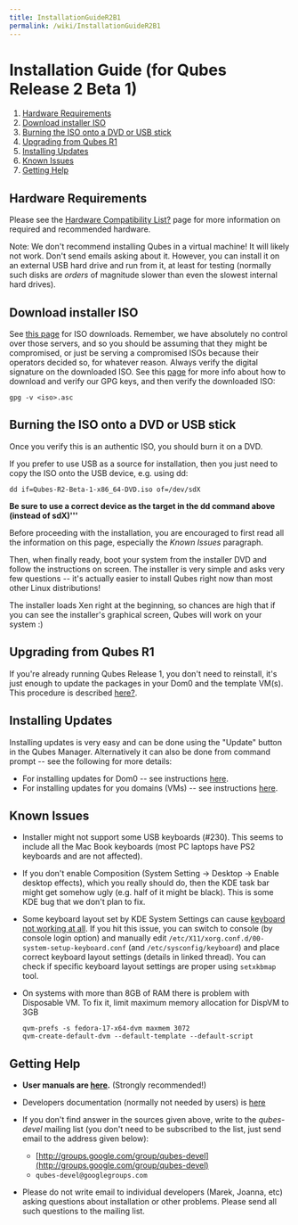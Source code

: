```yaml
---
title: InstallationGuideR2B1
permalink: /wiki/InstallationGuideR2B1
---
```


Installation Guide (for Qubes Release 2 Beta 1)
===============================================

1.  [Hardware Requirements](#HardwareRequirements)
2.  [Download installer ISO](#DownloadinstallerISO)
3.  [Burning the ISO onto a DVD or USB stick](#BurningtheISOontoaDVDorUSBstick)
4.  [Upgrading from Qubes R1](#UpgradingfromQubesR1)
5.  [Installing Updates](#InstallingUpdates)
6.  [Known Issues](#KnownIssues)
7.  [Getting Help](#GettingHelp)

Hardware Requirements
---------------------

Please see the [Hardware Compatibility List?](/wiki/HCLR2) page for more information on required and recommended hardware.

Note: We don't recommend installing Qubes in a virtual machine! It will likely not work. Don't send emails asking about it. However, you can install it on an external USB hard drive and run from it, at least for testing (normally such disks are *orders* of magnitude slower than even the slowest internal hard drives).

Download installer ISO
----------------------

See [this page](/wiki/QubesDownloads) for ISO downloads. Remember, we have absolutely no control over those servers, and so you should be assuming that they might be compromised, or just be serving a compromised ISOs because their operators decided so, for whatever reason. Always verify the digital signature on the downloaded ISO. See this [page](/wiki/VerifyingSignatures) for more info about how to download and verify our GPG keys, and then verify the downloaded ISO:

``` {.wiki}
gpg -v <iso>.asc
```

Burning the ISO onto a DVD or USB stick
---------------------------------------

Once you verify this is an authentic ISO, you should burn it on a DVD.

If you prefer to use USB as a source for installation, then you just need to copy the ISO onto the USB device, e.g. using dd:

``` {.wiki}
dd if=Qubes-R2-Beta-1-x86_64-DVD.iso of=/dev/sdX
```

**Be sure to use a correct device as the target in the dd command above (instead of sdX)'''**

Before proceeding with the installation, you are encouraged to first read all the information on this page, especially the *Known Issues* paragraph.

Then, when finally ready, boot your system from the installer DVD and follow the instructions on screen. The installer is very simple and asks very few questions -- it's actually easier to install Qubes right now than most other Linux distributions!

The installer loads Xen right at the beginning, so chances are high that if you can see the installer's graphical screen, Qubes will work on your system :)

Upgrading from Qubes R1
-----------------------

If you're already running Qubes Release 1, you don't need to reinstall, it's just enough to update the packages in your Dom0 and the template VM(s). This procedure is described [here?](/wiki/UpgradeToR2).

Installing Updates
------------------

Installing updates is very easy and can be done using the "Update" button in the Qubes Manager. Alternatively it can also be done from command prompt -- see the following for more details:

-   For installing updates for Dom0 -- see instructions [here](/wiki/SoftwareUpdateDom0).
-   For installing updates for you domains (VMs) -- see instructions [here](/wiki/SoftwareUpdateVM).

Known Issues
------------

-   Installer might not support some USB keyboards (\#230). This seems to include all the Mac Book keyboards (most PC laptops have PS2 keyboards and are not affected).

-   If you don't enable Composition (System Setting -\> Desktop -\> Enable desktop effects), which you really should do, then the KDE task bar might get somehow ugly (e.g. half of it might be black). This is some KDE bug that we don't plan to fix.

-   Some keyboard layout set by KDE System Settings can cause [​keyboard not working at all](https://groups.google.com/group/qubes-devel/browse_thread/thread/77d076b65dda7226). If you hit this issue, you can switch to console (by console login option) and manually edit `/etc/X11/xorg.conf.d/00-system-setup-keyboard.conf` (and `/etc/sysconfig/keyboard`) and place correct keyboard layout settings (details in linked thread). You can check if specific keyboard layout settings are proper using `setxkbmap` tool.

-   On systems with more than 8GB of RAM there is problem with Disposable VM. To fix it, limit maximum memory allocation for DispVM to 3GB

    ``` {.wiki}
    qvm-prefs -s fedora-17-x64-dvm maxmem 3072
    qvm-create-default-dvm --default-template --default-script
    ```

Getting Help
------------

-   **User manuals are [here](/wiki/UserDoc).** (Strongly recommended!)

-   Developers documentation (normally not needed by users) is [here](/wiki/SystemDoc)

-   If you don't find answer in the sources given above, write to the *qubes-devel* mailing list (you don't need to be subscribed to the list, just send email to the address given below):
    -   [​http://groups.google.com/group/qubes-devel](http://groups.google.com/group/qubes-devel)
    -   `qubes-devel@googlegroups.com`

-   Please do not write email to individual developers (Marek, Joanna, etc) asking questions about installation or other problems. Please send all such questions to the mailing list.


